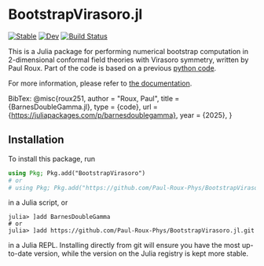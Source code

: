 # BootstrapVirasoro.jl

[![Stable](https://img.shields.io/badge/docs-stable-blue.svg)](https://Paul-Roux-Phys.github.io/BootstrapVirasoro.jl/stable/)
[![Dev](https://img.shields.io/badge/docs-dev-blue.svg)](https://Paul-Roux-Phys.github.io/BootstrapVirasoro.jl/dev/)
[![Build Status](https://github.com/Paul-Roux-Phys/BootstrapVirasoro.jl/actions/workflows/CI.yml/badge.svg?branch=main)](https://github.com/Paul-Roux-Phys/BootstrapVirasoro.jl/actions/workflows/CI.yml?query=branch%3Amain)

This is a Julia package for performing numerical bootstrap computation in 2-dimensional conformal field theories with Virasoro symmetry, written by Paul Roux. Part of the code is based on a previous [python code](https://gitlab.com/s.g.ribault/Bootstrap_Virasoro/).

For more information, please refer to [the documentation](https://paul-roux-phys.github.io/BootstrapVirasoro.jl/stable/).

BibTex: 
@misc{roux251,
	author = "Roux, Paul",
	title = {BarnesDoubleGamma.jl},
	type = {code},
	url = {https://juliapackages.com/p/barnesdoublegamma},
	year = {2025},
}

## Installation

To install this package, run

```julia
using Pkg; Pkg.add("BootstrapVirasoro")
# or
# using Pkg; Pkg.add("https://github.com/Paul-Roux-Phys/BootstrapVirasoro.jl.git")
```

in a Julia script, or

```julia-repl
julia> ]add BarnesDoubleGamma
# or
julia> ]add https://github.com/Paul-Roux-Phys/BootstrapVirasoro.jl.git
```

in a Julia REPL.
Installing directly from git will ensure you have the most up-to-date version, while the version on the Julia registry is kept more stable.
